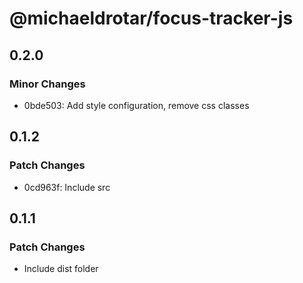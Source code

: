 # @michaeldrotar/focus-tracker-js

## 0.2.0

### Minor Changes

- 0bde503: Add style configuration, remove css classes

## 0.1.2

### Patch Changes

- 0cd963f: Include src

## 0.1.1

### Patch Changes

- Include dist folder

